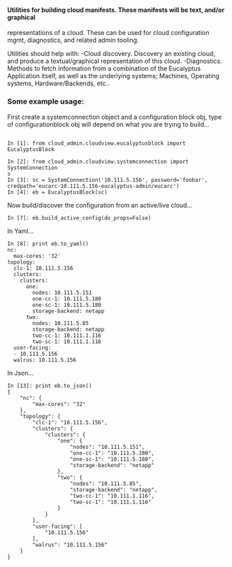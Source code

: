 
#### Utilities for building cloud manifests. These manifests will be text, and/or graphical
representations of a cloud.
These can be used for cloud configuration mgmt, diagnostics, and related admin tooling.

Utilities should help with:
-Cloud discovery. Discovery an existing cloud, and produce a textual/graphical representation of
 this cloud.
-Diagnostics. Methods to fetch information from a combination of the Eucalyptus Application itself,
 as well as the underlying systems; Machines, Operating systems, Hardware/Backends, etc..


### Some example usage:


First create a systemconnection object and a configuration block obj, type of configurationblock
obj will depend on what you are trying to build...
```

In [1]: from cloud_admin.cloudview.eucalyptusblock import EucalyptusBlock

In [2]: from cloud_admin.cloudview.systemconnection import SystemConnection
s
In [3]: sc = SystemConnection('10.111.5.156', password='foobar', credpath='eucarc-10.111.5.156-eucalyptus-admin/eucarc')
In [4]: eb = EucalyptusBlock(sc)
```

Now build/discover the configuration from an active/live cloud...

```
In [7]: eb.build_active_config(do_props=False)
```


In Yaml...

```
In [8]: print eb.to_yaml()
nc:
  max-cores: '32'
topology:
  clc-1: 10.111.5.156
  clusters:
    clusters:
      one:
        nodes: 10.111.5.151
        one-cc-1: 10.111.5.180
        one-sc-1: 10.111.5.180
        storage-backend: netapp
      two:
        nodes: 10.111.5.85
        storage-backend: netapp
        two-cc-1: 10.111.1.116
        two-sc-1: 10.111.1.116
  user-facing:
  - 10.111.5.156
  walrus: 10.111.5.156
```

In Json...

```
In [13]: print eb.to_json()
{
    "nc": {
        "max-cores": "32"
    },
    "topology": {
        "clc-1": "10.111.5.156",
        "clusters": {
            "clusters": {
                "one": {
                    "nodes": "10.111.5.151",
                    "one-cc-1": "10.111.5.180",
                    "one-sc-1": "10.111.5.180",
                    "storage-backend": "netapp"
                },
                "two": {
                    "nodes": "10.111.5.85",
                    "storage-backend": "netapp",
                    "two-cc-1": "10.111.1.116",
                    "two-sc-1": "10.111.1.116"
                }
            }
        },
        "user-facing": [
            "10.111.5.156"
        ],
        "walrus": "10.111.5.156"
    }
}

```